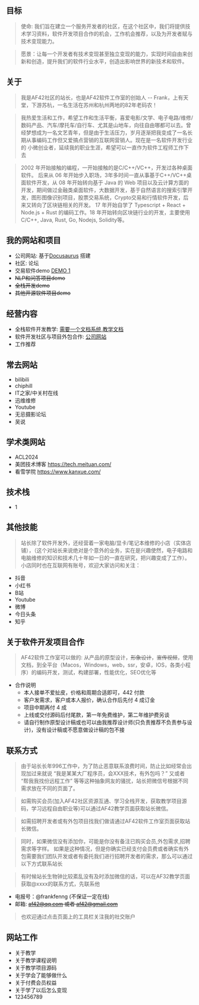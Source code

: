 ## 目标

> 使命: 我们旨在建立一个服务开发者的社区，在这个社区中，我们将提供技术学习资料，软件开发项目合作的机会，工作机会推荐，以及为开发者赋与技术变现能力。

> 愿景：让每一个开发者有技术变现甚至独立变现的能力，实现时间自由来创新和创造，提升我们的软件行业水平，创造出影响世界的新技术和软件。

## 关于

> 我是AF42社区的站长，也是AF42软件工作室的创始人 -- Frank，上有天堂，下游苏杭，一名生活在苏州和杭州两地的82年老码农！

> 我热爱生活和工作，希望工作和生活平衡，喜爱电影/文学、电子电路/维修/数码产品、汽车/摩托车/自行车、尤其是山地车，向往自由哪都可以去。曾经梦想成为一名文艺青年，但是由于生活压力，岁月逐渐把我变成了一名长期从事编码工作但又爱搞点营销的互联网营销人。现在是一名软件开发行业的 小微创业者，延续我的职业生涯，希望可以一直作为软件工程师工作下去

> 2002 年开始接触的编程，一开始接触的是C/C++/VC++，开发过各种桌面软件。 后来从 06 年开始步入职场，3年多时间一直从事基于C++/VC++桌面软件开发，从 08 年开始转向基于 Java 的 Web 项目以及云计算方面的开发，期间做过金融类桌面软件，大数据开发，基于自然语言的搜索引擎开发，图形图像识别项目，股票交易系统，Crypto交易和行情软件开发，后来又转向了区块链相关的开发。 17 年开始自学了 Typescript + React + Node.js + Rust 的编码工作。18 年开始转向区块链行业的开发，主要使用 C/C++, Java, Rust, Go, Nodejs, Solidity等。

## 我的网站和项目
- 公司网站: 基于[Docusaurus](https://docusaurus.io/zh-CN/) 搭建
- 社区: 论坛
- 交易软件demo  [DEMO 1](https://docusaurus.io/zh-CN/)
- ~~NLP和问答项目demo~~
- ~~全栈开发demo~~
- ~~其他开源软件项目demo~~

## 经营内容
- 全栈软件开发教学: [需要一个文档系统,教学文档](https://docusaurus.io/zh-CN/)
- 软件开发社区与项目外包合作: [公司网站](https://docusaurus.io/zh-CN/)
- 工作推荐

## 常去网站
- bilibili
- chiphill
- IT之家/中关村在线
- 迅维维修
- Youtube
- 无忌摄影论坛
- 吴说

## 学术类网站
- ACL2024
- 美团技术博客 https://tech.meituan.com/
- 看雪学院 https://www.kanxue.com/

## 技术栈
- 1

## 其他技能

> 站长除了软件开发外，还经营着一家电脑/显卡/笔记本维修的小店（实体店铺），（这个对站长来说绝对是个意外的业务，实在是兴趣使然，电子电路和电脑维修的知识和技术几十年如一日的一直在研究，把兴趣变成了工作）。小店同时也在互联网有账号，欢迎大家访问和关注：

- 抖音
- 小红书
- B站
- Youtube
- 微博
- 今日头条
- 知乎


## 关于软件开发项目合作

> AF42软件工作室可以做的: 从产品的原型设计，~~形象设计~~，~~宣传视频~~，使用文档，到全平台（Macos，Windows，web，ssr，安卓，IOS，各类小程序）的编码开发，测试，构建部署，性能优化，SEO优化等

- 合作说明
  - 本人接单不爱扯皮，价格和周期合适即可，442 付款
  - 客户发需求，客户或本人报价，确认合作后先付 4 成订金
  - 项目中期再付 4 成
  - 上线或交付源码后付尾款，第一年免费维护，第二年维护费另谈
  - 请自行制作原型设计稿或也可以由我推荐设计师(只负责推荐不负责参与设计)，没有设计稿或不愿意做设计稿的包不接


## 联系方式
> 由于站长长年996工作中，为了防止恶意联系浪费时间，防止比如经常会出现加过来就说 “我是某某大厂程序员，会XXX技术，有外包吗？” 又或者 “帮我我找份远程工作” 等等这种抽象网友的骚扰，站长把微信号根据不同需求放在不同的页面了。

> 如需购买会员(加入AF42社区资源互通、学习全栈开发，获取教学项目源码，学习远程自由职业等)可以通过AF42教学页面获取站长微信。

> 如需招聘开发者或有外包项目找我们做请通过AF42软件工作室页面获取站长微信。

> 同时，如果微信没有添加你，可能是你没有备注已购买会员,外包需求,招聘需求等字样。 如果是这种情况，但是你确实已经支付会员费或者确实有外包需要我们团队开发或者有委托我们进行招聘开发者的需求，那么可以通过以下方式联系站长

> 有时候站长生物钟比较紊乱没有及时添加微信的话，可以在AF32教学页面获取@xxxx的联系方式，先联系他

- 电报号：@frankfenng (不保证一定在线)
- 邮箱: ~~af42@qq.com 或者 af42@gmail.com~~

> 也欢迎通过点击页面上的工具栏关注我的社交账户


## 网站工作
- 关于教学
- 关于教学课程说明
- 关于教学项目源码
- 关于学会了能够做什么
- 关于付费会员权益
- 关于学了以后怎么变现
- 123456789